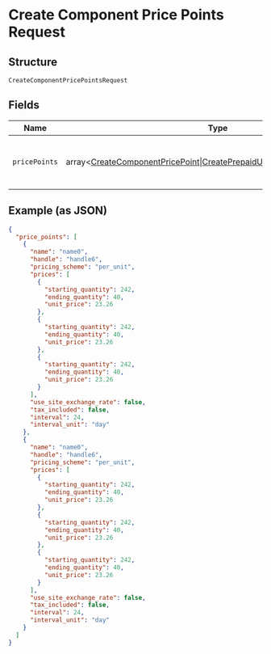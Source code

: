 
# Create Component Price Points Request

## Structure

`CreateComponentPricePointsRequest`

## Fields

| Name | Type | Tags | Description | Getter | Setter |
|  --- | --- | --- | --- | --- | --- |
| `pricePoints` | array<[CreateComponentPricePoint](../../doc/models/create-component-price-point.md)\|[CreatePrepaidUsageComponentPricePoint](../../doc/models/create-prepaid-usage-component-price-point.md)> | Required | This is Array of a container for any-of cases. | getPricePoints(): array | setPricePoints(array pricePoints): void |

## Example (as JSON)

```json
{
  "price_points": [
    {
      "name": "name0",
      "handle": "handle6",
      "pricing_scheme": "per_unit",
      "prices": [
        {
          "starting_quantity": 242,
          "ending_quantity": 40,
          "unit_price": 23.26
        },
        {
          "starting_quantity": 242,
          "ending_quantity": 40,
          "unit_price": 23.26
        },
        {
          "starting_quantity": 242,
          "ending_quantity": 40,
          "unit_price": 23.26
        }
      ],
      "use_site_exchange_rate": false,
      "tax_included": false,
      "interval": 24,
      "interval_unit": "day"
    },
    {
      "name": "name0",
      "handle": "handle6",
      "pricing_scheme": "per_unit",
      "prices": [
        {
          "starting_quantity": 242,
          "ending_quantity": 40,
          "unit_price": 23.26
        },
        {
          "starting_quantity": 242,
          "ending_quantity": 40,
          "unit_price": 23.26
        },
        {
          "starting_quantity": 242,
          "ending_quantity": 40,
          "unit_price": 23.26
        }
      ],
      "use_site_exchange_rate": false,
      "tax_included": false,
      "interval": 24,
      "interval_unit": "day"
    }
  ]
}
```

